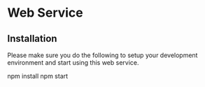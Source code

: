 # Web Service

## Installation

Please make sure you do the following to setup your development environment and start using this web service.

npm install
npm start
